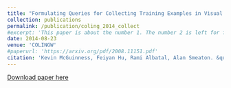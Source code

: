 ```yaml
---
title: "Formulating Queries for Collecting Training Examples in Visual Concept Classification"
collection: publications
permalink: /publication/coling_2014_collect
#excerpt: 'This paper is about the number 1. The number 2 is left for future work.'
date: 2014-08-23
venue: 'COLINGW'
#paperurl: 'https://arxiv.org/pdf/2008.11151.pdf'
citation: 'Kevin McGuinness, Feiyan Hu, Rami Albatal, Alan Smeaton. &quot;Saliency guided 2d-object annotation for instrumented vehicles.&quot; <i>Proceedings of the Third Workshop on Vision and Language of the 25th International Conference on Computational Linguistics (COLINGW 2014)</i>. '
---
```

<!--- This paper is about the number 1. The number 2 is left for future work.-->
[Download paper here](http://doras.dcu.ie/20078/1/W14-5416%281%29.pdf)

<!--- Recommended citation: Your Name, You. (2009). "Paper Title Number 1." <i>Journal 1</i>. 1(1) .-->
